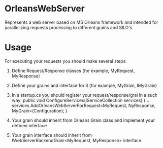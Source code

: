 # OrleansWebServer
Represents a web server based on MS Orleans framework and intended for parallelizing requests processing to different grains and SILO's 

# Usage
For executing your requests you should make several steps:
1. Define Request/Response classes (for example, MyRequest, MyResponse)
2. Define your grains and interface for it (for example, MyGrain, IMyGrain) 
3. In a startup.cs you should register your request/response/grai in a such way:
        public void ConfigureServices(IServiceCollection services)
        {
            ...
            services.AddOrleansWebServerForRequest<MyRequest, NyResponse, MyGrain>(Configuration);
        }

4. Your grain should inherit from Orleans Grain class and implement your defined interface
5. Your grain interface should inherit from IWebServerBackendGrain<MyRequest, MyResponse> interface
 